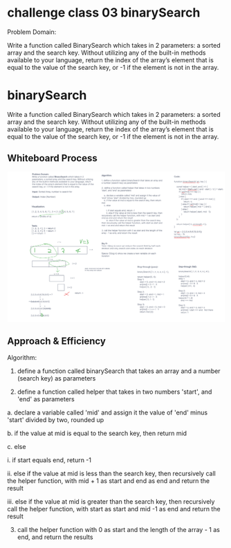 # challenge class 03 binarySearch

Problem Domain:

Write a function called BinarySearch which takes in 2 parameters: a sorted array and the search key. Without utilizing any of the built-in methods available to your language, return the index of the array’s element that is equal to the value of the search key, or -1 if the element is not in the array.

# binarySearch

Write a function called BinarySearch which takes in 2 parameters: a sorted array and the search key. Without utilizing any of the built-in methods available to your language, return the index of the array’s element that is equal to the value of the search key, or -1 if the element is not in the array.

## Whiteboard Process

![whiteboard](../assets/code-challenge-03.png)

## Approach & Efficiency

Algorithm:

1. define a function called binarySearch that takes an array and a number (search key) as parameters

2. define a function called helper that takes in two numbers 'start', and 'end' as parameters

 a. declare a variable called 'mid' and assign it the value of 'end' minus 'start' divided by two, rounded up

 b. if the value at mid is equal to the search key, then return mid

 c. else

  i. if start equals end, return -1

  ii. else if the value at mid is less than the search key, then recursively call the helper function, with mid + 1 as start and end as end and return the result

  iii. else if the value at mid is greater than the search key, then recursively call the helper function, with start as start and mid -1 as end and return the result

3. call the helper function with 0 as start and the length of the array - 1 as end, and return the results
